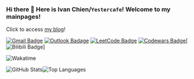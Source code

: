 ### Hi there 👋 Here is Ivan Chien/`Yestercafe`! Welcome to my mainpages!

Click to access [my blog](https://Yescafe.github.io)!

[![Gmail Badge](https://img.shields.io/badge/-qyc027@gmail.com-c14438?style=flat-square&logo=Gmail&logoColor=white&link=mailto:qyc027@gmail.com)](mailto:qyc027@gmail.com) [![Outlook Badage](https://img.shields.io/badge/-qyc027@outlook.com-0078d4?style=flat-square&logo=Microsoft%20outlook&logoColor=white&link=mailto:qyc027@outlook.com)](mailto:qyc027@outlook.com) [![LeetCode Badge](https://img.shields.io/badge/-Yescafe-f89f1b?style=flat-square&logo=leetcode&logoColor=white&link=https://leetcode.com/Yescafe)](https://leetcode.com/Yescafe) [![Codewars Badge](https://img.shields.io/badge/-Yescafe-b1361e?style=flat-square&logo=codewars&logoColor=white&link=https://www.codewars.com/users/Yescafe)](https://www.codewars.com/users/Yescafe)[![Bilibili Badge](https://img.shields.io/badge/-Yestercafe-00a1d6?style=flat-square&logo=Bilibili&logoColor=white&link=https://space.bilibili.com/25377351)]

![Wakatime](https://github-readme-stats.vercel.app/api/wakatime?username=Yescafe&layout=compact&theme=dracula)

![GitHub Stats](https://github-readme-stats.vercel.app/api?username=Yescafe&show_icons=true&count_private=true&disable_animations=true&theme=dracula)![Top Languages](https://github-readme-stats.vercel.app/api/top-langs/?username=Yescafe&layout=compact&langs_count=8&hide=jupyter+notebook&theme=dracula)


